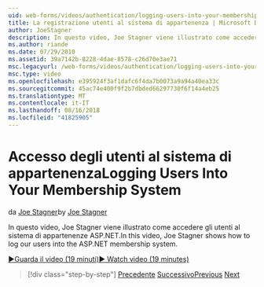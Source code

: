 ```yaml
---
uid: web-forms/videos/authentication/logging-users-into-your-membership-system
title: La registrazione utenti al sistema di appartenenza | Microsoft Docs
author: JoeStagner
description: In questo video, Joe Stagner viene illustrato come accedere gli utenti al sistema di appartenenze ASP.NET.
ms.author: riande
ms.date: 07/29/2010
ms.assetid: 39a7142b-8228-4dae-8578-c26d70e3ae71
msc.legacyurl: /web-forms/videos/authentication/logging-users-into-your-membership-system
msc.type: video
ms.openlocfilehash: e395924f3af1dafc6f4da7b0073a9a94a40ea33c
ms.sourcegitcommit: 45ac74e400f9f2b7dbded66297730f6f14a4eb25
ms.translationtype: MT
ms.contentlocale: it-IT
ms.lasthandoff: 08/16/2018
ms.locfileid: "41825905"
---
```

<a name="logging-users-into-your-membership-system"></a><span data-ttu-id="f99bd-103">Accesso degli utenti al sistema di appartenenza</span><span class="sxs-lookup"><span data-stu-id="f99bd-103">Logging Users Into Your Membership System</span></span>
====================
<span data-ttu-id="f99bd-104">da [Joe Stagner](https://github.com/JoeStagner)</span><span class="sxs-lookup"><span data-stu-id="f99bd-104">by [Joe Stagner](https://github.com/JoeStagner)</span></span>

<span data-ttu-id="f99bd-105">In questo video, Joe Stagner viene illustrato come accedere gli utenti al sistema di appartenenze ASP.NET.</span><span class="sxs-lookup"><span data-stu-id="f99bd-105">In this video, Joe Stagner shows how to log our users into the ASP.NET membership system.</span></span>

[<span data-ttu-id="f99bd-106">&#9654;Guarda il video (19 minuti)</span><span class="sxs-lookup"><span data-stu-id="f99bd-106">&#9654; Watch video (19 minutes)</span></span>](https://channel9.msdn.com/Blogs/ASP-NET-Site-Videos/logging-users-into-your-membership-system)

> [!div class="step-by-step"]
> <span data-ttu-id="f99bd-107">[Precedente](adding-users-to-your-membership-system.md)
> [Successivo](implement-the-registration-verification-pattern.md)</span><span class="sxs-lookup"><span data-stu-id="f99bd-107">[Previous](adding-users-to-your-membership-system.md)
[Next](implement-the-registration-verification-pattern.md)</span></span>
